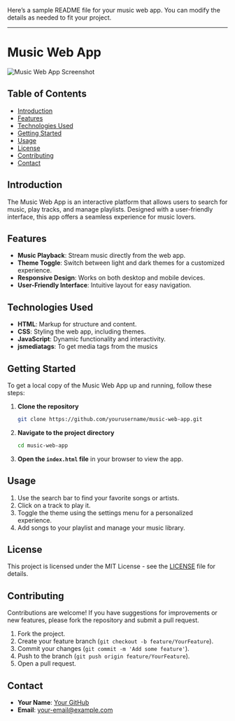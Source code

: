 Here’s a sample README file for your music web app. You can modify the details as needed to fit your project.

---

# Music Web App

![Music Web App Screenshot](screenshot.png) <!-- Replace with an actual screenshot of your app -->

## Table of Contents
- [Introduction](#introduction)
- [Features](#features)
- [Technologies Used](#technologies-used)
- [Getting Started](#getting-started)
- [Usage](#usage)
- [License](#license)
- [Contributing](#contributing)
- [Contact](#contact)

## Introduction
The Music Web App is an interactive platform that allows users to search for music, play tracks, and manage playlists. Designed with a user-friendly interface, this app offers a seamless experience for music lovers.

## Features
- **Music Playback**: Stream music directly from the web app.
- **Theme Toggle**: Switch between light and dark themes for a customized experience.
- **Responsive Design**: Works on both desktop and mobile devices.
- **User-Friendly Interface**: Intuitive layout for easy navigation.

## Technologies Used
- **HTML**: Markup for structure and content.
- **CSS**: Styling the web app, including themes.
- **JavaScript**: Dynamic functionality and interactivity.
- **jsmediatags**: To get media tags from the musics

## Getting Started
To get a local copy of the Music Web App up and running, follow these steps:

1. **Clone the repository**
   ```bash
   git clone https://github.com/yourusername/music-web-app.git
   ```
2. **Navigate to the project directory**
   ```bash
   cd music-web-app
   ```
3. **Open the `index.html` file** in your browser to view the app.

## Usage
1. Use the search bar to find your favorite songs or artists.
2. Click on a track to play it.
3. Toggle the theme using the settings menu for a personalized experience.
4. Add songs to your playlist and manage your music library.

## License
This project is licensed under the MIT License - see the [LICENSE](LICENSE) file for details.

## Contributing
Contributions are welcome! If you have suggestions for improvements or new features, please fork the repository and submit a pull request.

1. Fork the project.
2. Create your feature branch (`git checkout -b feature/YourFeature`).
3. Commit your changes (`git commit -m 'Add some feature'`).
4. Push to the branch (`git push origin feature/YourFeature`).
5. Open a pull request.

## Contact
- **Your Name**: [Your GitHub](https://github.com/Alqudusy)
- **Email**: your-email@example.com
